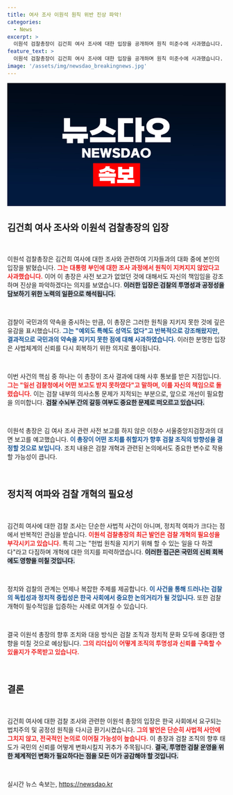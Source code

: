 ```yaml
---
title: 여사 조사 이원석 원칙 위반 진상 파악!
categories:
  - News
excerpt: >
  이원석 검찰총장이 김건희 여사 조사에 대한 입장을 공개하며 원칙 미준수에 사과했습니다. 법 앞에 특혜는 없다던 약속이 지켜지지 않은 상황. 서울중앙지검의 사후 보고 문제로 갈등의 불씨가 커지고 있습니다. 검찰 수뇌부의 반전이 예고되는 가운데, 그의 향후 행보가 주목받고 있습니다!
feature_text: >
  이원석 검찰총장이 김건희 여사 조사에 대한 입장을 공개하며 원칙 미준수에 사과했습니다. 법 앞에 특혜는 없다던 약속이 지켜지지 않은 상황. 서울중앙지검의 사후 보고 문제로 갈등의 불씨가 커지고 있습니다. 검찰 수뇌부의 반전이 예고되는 가운데, 그의 향후 행보가 주목받고 있습니다!
image: '/assets/img/newsdao_breakingnews.jpg'
---
```


<p><img src="/assets/img/newsdao_breakingnews.jpg" alt="firstkoreanews 속보" /></p>

<h2 data-ke-size="size26">김건희 여사 조사와 이원석 검찰총장의 입장</h2>

<p data-ke-size="size16">&nbsp;</p>

<p>이원석 검찰총장은 김건희 여사에 대한 조사와 관련하여 기자들과의 대화 중에 본인의 입장을 밝혔습니다. <b><span style="color: #ee2323;">그는 대통령 부인에 대한 조사 과정에서 원칙이 지켜지지 않았다고 사과했습니다.</span></b> 이어 이 총장은 사전 보고가 없었던 것에 대해서도 자신의 책임임을 강조하며 진상을 파악하겠다는 의지를 보였습니다. <b><span style="background-color: #21538527;">이러한 입장은 검찰의 투명성과 공정성을 담보하기 위한 노력의 일환으로 해석됩니다.</span></b></p>

<p data-ke-size="size16">&nbsp;</p>

<p>검찰이 국민과의 약속을 중시하는 만큼, 이 총장은 그러한 원칙을 지키지 못한 것에 깊은 유감을 표시했습니다. <b><span style="color: #1a5490;">그는 "예외도 특혜도 성역도 없다"고 반복적으로 강조해왔지만, 결과적으로 국민과의 약속을 지키지 못한 점에 대해 사과하였습니다.</span></b> 이러한 분명한 입장은 사법체계의 신뢰를 다시 회복하기 위한 의지로 풀이됩니다. </p>

<p data-ke-size="size16">&nbsp;</p>

<p>이번 사건의 핵심 중 하나는 이 총장이 조사 결과에 대해 사후 통보를 받은 지점입니다. <b><span style="color: #ee2323;">그는 "일선 검찰청에서 어떤 보고도 받지 못하였다"고 말하며, 이를 자신의 책임으로 돌렸습니다.</span></b> 이는 검찰 내부의 의사소통 문제가 지적되는 부분으로, 앞으로 개선이 필요함을 의미합니다. <b><span style="background-color: #21538527;">검찰 수뇌부 간의 갈등 여부도 중요한 문제로 떠오르고 있습니다.</span></b></p>

<p data-ke-size="size16">&nbsp;</p>

<p>이원석 총장은 김 여사 조사 관련 사전 보고를 하지 않은 이창수 서울중앙지검장과의 대면 보고를 예고했습니다. <b><span style="color: #1a5490;">이 총장이 어떤 조치를 취할지가 향후 검찰 조직의 방향성을 결정할 것으로 보입니다.</span></b> 조치 내용은 검찰 개혁과 관련된 논의에서도 중요한 변수로 작용할 가능성이 큽니다.</p>

<p data-ke-size="size16">&nbsp;</p>

<h2 data-ke-size="size26">정치적 여파와 검찰 개혁의 필요성</h2>

<p data-ke-size="size16">&nbsp;</p>

<p>김건희 여사에 대한 검찰 조사는 단순한 사법적 사건이 아니며, 정치적 여파가 크다는 점에서 반복적인 관심을 받습니다. <b><span style="color: #ee2323;">이원석 검찰총장의 최근 발언은 검찰 개혁의 필요성을 부각시키고 있습니다.</span></b> 특히 그는 "헌법 원칙을 지키기 위해 할 수 있는 일을 다 하겠다"라고 다짐하며 개혁에 대한 의지를 피력하였습니다. <b><span style="background-color: #21538527;">이러한 접근은 국민의 신뢰 회복에도 영향을 미칠 것입니다.</span></b></p>

<p data-ke-size="size16">&nbsp;</p>

<p>정치와 검찰의 관계는 언제나 복잡한 주제를 제공합니다. <b><span style="color: #1a5490;">이 사건을 통해 드러나는 검찰의 독립성과 정치적 중립성은 한국 사회에서 중요한 논의거리가 될 것입니다.</span></b> 또한 검찰 개혁이 필수적임을 입증하는 사례로 여겨질 수 있습니다.</p>

<p data-ke-size="size16">&nbsp;</p>

<p>결국 이원석 총장의 향후 조치와 대응 방식은 검찰 조직과 정치적 문화 모두에 중대한 영향을 미칠 것으로 예상됩니다. <b><span style="color: #ee2323;">그의 리더십이 어떻게 조직의 투명성과 신뢰를 구축할 수 있을지가 주목받고 있습니다.</span></b> </p>

<p data-ke-size="size16">&nbsp;</p>

<h2 data-ke-size="size26">결론</h2>

<p data-ke-size="size16">&nbsp;</p>

<p>김건희 여사에 대한 검찰 조사와 관련한 이원석 총장의 입장은 한국 사회에서 요구되는 법치주의 및 공정성 원칙을 다시금 환기시켰습니다. <b><span style="color: #ee2323;">그의 발언은 단순히 사법적 사안에 그치지 않고, 전국적인 논의로 이어질 가능성이 높습니다.</span></b> 이 총장과 검찰 조직의 향후 태도가 국민의 신뢰를 어떻게 변화시킬지 귀추가 주목됩니다. <b><span style="background-color: #21538527;">결국, 투명한 검찰 운영을 위한 체계적인 변화가 필요하다는 점을 모든 이가 공감해야 할 것입니다.</span></b></p>

<p data-ke-size="size16">&nbsp;</p>
실시간 뉴스 속보는, <a href="https://newsdao.kr" rel="dofollow">https://newsdao.kr</a>



